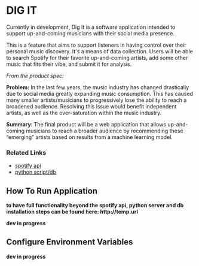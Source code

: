 # DIG IT

Currently in development, Dig It is a software application intended to support up-and-coming musicians with their social media presence.

This is a feature that aims to support listeners in having control over their personal music discovery. It's a means of data collection. Users will be able to search Spotify for their favorite up-and-coming artists, add some other music that fits their vibe, and submit it for analysis.

*From the product spec:*

__Problem:__
In the last few years, the music industry has changed drastically due to social media greatly expanding music consumption. This has caused many smaller artists/musicians to progressively lose the ability to reach a broadened audience. Resolving this issue would benefit independent artists, as well as the over-saturation within the music industry.

__Summary__:
The final product will be a web application that allows up-and-coming musicians to reach a broader audience by recommending these “emerging” artists based on results from a machine learning model.

### Related Links
* [spotify api](https://developer.spotify.com/documentation/web-api/quick-start/)
* [python script/db](https://github.com/amberMorris97/fynfapi)


## How To Run Application
__to have full functionality beyond the spotify api, python server and db installation steps can be found here: http://temp.url__

__dev in progress__

## Configure Environment Variables
__dev in progress__
